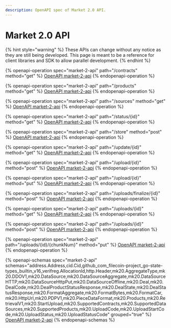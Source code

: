 ```yaml
---
description: OpenAPI spec of Market 2.0 API.
---
```


# Market 2.0 API

{% hint style="warning" %}
These APIs can change without any notice as they are still being developed. This page is meant to be a reference for client libraries and SDK to allow parallel development.
{% endhint %}

{% openapi-operation spec="market-2-api" path="/contracts" method="get" %}
[OpenAPI market-2-api](https://gitbook-x-prod-openapi.4401d86825a13bf607936cc3a9f3897a.r2.cloudflarestorage.com/raw/f293b5a451c864bf4aa9de277e427db2e6658d0504ce896746aa87d1e5cf6465.json?X-Amz-Algorithm=AWS4-HMAC-SHA256&X-Amz-Content-Sha256=UNSIGNED-PAYLOAD&X-Amz-Credential=dce48141f43c0191a2ad043a6888781c%2F20250811%2Fauto%2Fs3%2Faws4_request&X-Amz-Date=20250811T132329Z&X-Amz-Expires=172800&X-Amz-Signature=2b86557d1efeb9d0a4b658a69f0425794e468220dd78aea1e46b332d59d3ed4c&X-Amz-SignedHeaders=host&x-amz-checksum-mode=ENABLED&x-id=GetObject)
{% endopenapi-operation %}

{% openapi-operation spec="market-2-api" path="/products" method="get" %}
[OpenAPI market-2-api](https://gitbook-x-prod-openapi.4401d86825a13bf607936cc3a9f3897a.r2.cloudflarestorage.com/raw/f293b5a451c864bf4aa9de277e427db2e6658d0504ce896746aa87d1e5cf6465.json?X-Amz-Algorithm=AWS4-HMAC-SHA256&X-Amz-Content-Sha256=UNSIGNED-PAYLOAD&X-Amz-Credential=dce48141f43c0191a2ad043a6888781c%2F20250811%2Fauto%2Fs3%2Faws4_request&X-Amz-Date=20250811T132329Z&X-Amz-Expires=172800&X-Amz-Signature=2b86557d1efeb9d0a4b658a69f0425794e468220dd78aea1e46b332d59d3ed4c&X-Amz-SignedHeaders=host&x-amz-checksum-mode=ENABLED&x-id=GetObject)
{% endopenapi-operation %}

{% openapi-operation spec="market-2-api" path="/sources" method="get" %}
[OpenAPI market-2-api](https://gitbook-x-prod-openapi.4401d86825a13bf607936cc3a9f3897a.r2.cloudflarestorage.com/raw/f293b5a451c864bf4aa9de277e427db2e6658d0504ce896746aa87d1e5cf6465.json?X-Amz-Algorithm=AWS4-HMAC-SHA256&X-Amz-Content-Sha256=UNSIGNED-PAYLOAD&X-Amz-Credential=dce48141f43c0191a2ad043a6888781c%2F20250811%2Fauto%2Fs3%2Faws4_request&X-Amz-Date=20250811T132329Z&X-Amz-Expires=172800&X-Amz-Signature=2b86557d1efeb9d0a4b658a69f0425794e468220dd78aea1e46b332d59d3ed4c&X-Amz-SignedHeaders=host&x-amz-checksum-mode=ENABLED&x-id=GetObject)
{% endopenapi-operation %}

{% openapi-operation spec="market-2-api" path="/status/{id}" method="get" %}
[OpenAPI market-2-api](https://gitbook-x-prod-openapi.4401d86825a13bf607936cc3a9f3897a.r2.cloudflarestorage.com/raw/f293b5a451c864bf4aa9de277e427db2e6658d0504ce896746aa87d1e5cf6465.json?X-Amz-Algorithm=AWS4-HMAC-SHA256&X-Amz-Content-Sha256=UNSIGNED-PAYLOAD&X-Amz-Credential=dce48141f43c0191a2ad043a6888781c%2F20250811%2Fauto%2Fs3%2Faws4_request&X-Amz-Date=20250811T132329Z&X-Amz-Expires=172800&X-Amz-Signature=2b86557d1efeb9d0a4b658a69f0425794e468220dd78aea1e46b332d59d3ed4c&X-Amz-SignedHeaders=host&x-amz-checksum-mode=ENABLED&x-id=GetObject)
{% endopenapi-operation %}

{% openapi-operation spec="market-2-api" path="/store" method="post" %}
[OpenAPI market-2-api](https://gitbook-x-prod-openapi.4401d86825a13bf607936cc3a9f3897a.r2.cloudflarestorage.com/raw/f293b5a451c864bf4aa9de277e427db2e6658d0504ce896746aa87d1e5cf6465.json?X-Amz-Algorithm=AWS4-HMAC-SHA256&X-Amz-Content-Sha256=UNSIGNED-PAYLOAD&X-Amz-Credential=dce48141f43c0191a2ad043a6888781c%2F20250811%2Fauto%2Fs3%2Faws4_request&X-Amz-Date=20250811T132329Z&X-Amz-Expires=172800&X-Amz-Signature=2b86557d1efeb9d0a4b658a69f0425794e468220dd78aea1e46b332d59d3ed4c&X-Amz-SignedHeaders=host&x-amz-checksum-mode=ENABLED&x-id=GetObject)
{% endopenapi-operation %}

{% openapi-operation spec="market-2-api" path="/update/{id}" method="get" %}
[OpenAPI market-2-api](https://gitbook-x-prod-openapi.4401d86825a13bf607936cc3a9f3897a.r2.cloudflarestorage.com/raw/f293b5a451c864bf4aa9de277e427db2e6658d0504ce896746aa87d1e5cf6465.json?X-Amz-Algorithm=AWS4-HMAC-SHA256&X-Amz-Content-Sha256=UNSIGNED-PAYLOAD&X-Amz-Credential=dce48141f43c0191a2ad043a6888781c%2F20250811%2Fauto%2Fs3%2Faws4_request&X-Amz-Date=20250811T132329Z&X-Amz-Expires=172800&X-Amz-Signature=2b86557d1efeb9d0a4b658a69f0425794e468220dd78aea1e46b332d59d3ed4c&X-Amz-SignedHeaders=host&x-amz-checksum-mode=ENABLED&x-id=GetObject)
{% endopenapi-operation %}

{% openapi-operation spec="market-2-api" path="/upload/{id}" method="post" %}
[OpenAPI market-2-api](https://gitbook-x-prod-openapi.4401d86825a13bf607936cc3a9f3897a.r2.cloudflarestorage.com/raw/f293b5a451c864bf4aa9de277e427db2e6658d0504ce896746aa87d1e5cf6465.json?X-Amz-Algorithm=AWS4-HMAC-SHA256&X-Amz-Content-Sha256=UNSIGNED-PAYLOAD&X-Amz-Credential=dce48141f43c0191a2ad043a6888781c%2F20250811%2Fauto%2Fs3%2Faws4_request&X-Amz-Date=20250811T132329Z&X-Amz-Expires=172800&X-Amz-Signature=2b86557d1efeb9d0a4b658a69f0425794e468220dd78aea1e46b332d59d3ed4c&X-Amz-SignedHeaders=host&x-amz-checksum-mode=ENABLED&x-id=GetObject)
{% endopenapi-operation %}

{% openapi-operation spec="market-2-api" path="/upload/{id}" method="put" %}
[OpenAPI market-2-api](https://gitbook-x-prod-openapi.4401d86825a13bf607936cc3a9f3897a.r2.cloudflarestorage.com/raw/f293b5a451c864bf4aa9de277e427db2e6658d0504ce896746aa87d1e5cf6465.json?X-Amz-Algorithm=AWS4-HMAC-SHA256&X-Amz-Content-Sha256=UNSIGNED-PAYLOAD&X-Amz-Credential=dce48141f43c0191a2ad043a6888781c%2F20250811%2Fauto%2Fs3%2Faws4_request&X-Amz-Date=20250811T132329Z&X-Amz-Expires=172800&X-Amz-Signature=2b86557d1efeb9d0a4b658a69f0425794e468220dd78aea1e46b332d59d3ed4c&X-Amz-SignedHeaders=host&x-amz-checksum-mode=ENABLED&x-id=GetObject)
{% endopenapi-operation %}

{% openapi-operation spec="market-2-api" path="/uploads/finalize/{id}" method="post" %}
[OpenAPI market-2-api](https://gitbook-x-prod-openapi.4401d86825a13bf607936cc3a9f3897a.r2.cloudflarestorage.com/raw/f293b5a451c864bf4aa9de277e427db2e6658d0504ce896746aa87d1e5cf6465.json?X-Amz-Algorithm=AWS4-HMAC-SHA256&X-Amz-Content-Sha256=UNSIGNED-PAYLOAD&X-Amz-Credential=dce48141f43c0191a2ad043a6888781c%2F20250811%2Fauto%2Fs3%2Faws4_request&X-Amz-Date=20250811T132329Z&X-Amz-Expires=172800&X-Amz-Signature=2b86557d1efeb9d0a4b658a69f0425794e468220dd78aea1e46b332d59d3ed4c&X-Amz-SignedHeaders=host&x-amz-checksum-mode=ENABLED&x-id=GetObject)
{% endopenapi-operation %}

{% openapi-operation spec="market-2-api" path="/uploads/{id}" method="get" %}
[OpenAPI market-2-api](https://gitbook-x-prod-openapi.4401d86825a13bf607936cc3a9f3897a.r2.cloudflarestorage.com/raw/f293b5a451c864bf4aa9de277e427db2e6658d0504ce896746aa87d1e5cf6465.json?X-Amz-Algorithm=AWS4-HMAC-SHA256&X-Amz-Content-Sha256=UNSIGNED-PAYLOAD&X-Amz-Credential=dce48141f43c0191a2ad043a6888781c%2F20250811%2Fauto%2Fs3%2Faws4_request&X-Amz-Date=20250811T132329Z&X-Amz-Expires=172800&X-Amz-Signature=2b86557d1efeb9d0a4b658a69f0425794e468220dd78aea1e46b332d59d3ed4c&X-Amz-SignedHeaders=host&x-amz-checksum-mode=ENABLED&x-id=GetObject)
{% endopenapi-operation %}

{% openapi-operation spec="market-2-api" path="/uploads/{id}" method="post" %}
[OpenAPI market-2-api](https://gitbook-x-prod-openapi.4401d86825a13bf607936cc3a9f3897a.r2.cloudflarestorage.com/raw/f293b5a451c864bf4aa9de277e427db2e6658d0504ce896746aa87d1e5cf6465.json?X-Amz-Algorithm=AWS4-HMAC-SHA256&X-Amz-Content-Sha256=UNSIGNED-PAYLOAD&X-Amz-Credential=dce48141f43c0191a2ad043a6888781c%2F20250811%2Fauto%2Fs3%2Faws4_request&X-Amz-Date=20250811T132329Z&X-Amz-Expires=172800&X-Amz-Signature=2b86557d1efeb9d0a4b658a69f0425794e468220dd78aea1e46b332d59d3ed4c&X-Amz-SignedHeaders=host&x-amz-checksum-mode=ENABLED&x-id=GetObject)
{% endopenapi-operation %}

{% openapi-operation spec="market-2-api" path="/uploads/{id}/{chunkNum}" method="put" %}
[OpenAPI market-2-api](https://gitbook-x-prod-openapi.4401d86825a13bf607936cc3a9f3897a.r2.cloudflarestorage.com/raw/f293b5a451c864bf4aa9de277e427db2e6658d0504ce896746aa87d1e5cf6465.json?X-Amz-Algorithm=AWS4-HMAC-SHA256&X-Amz-Content-Sha256=UNSIGNED-PAYLOAD&X-Amz-Credential=dce48141f43c0191a2ad043a6888781c%2F20250811%2Fauto%2Fs3%2Faws4_request&X-Amz-Date=20250811T132329Z&X-Amz-Expires=172800&X-Amz-Signature=2b86557d1efeb9d0a4b658a69f0425794e468220dd78aea1e46b332d59d3ed4c&X-Amz-SignedHeaders=host&x-amz-checksum-mode=ENABLED&x-id=GetObject)
{% endopenapi-operation %}

{% openapi-schemas spec="market-2-api" schemas="address.Address,cid.Cid,github_com_filecoin-project_go-state-types_builtin_v16_verifreg.AllocationId,http.Header,mk20.AggregateType,mk20.DDOV1,mk20.DataSource,mk20.DataSourceAggregate,mk20.DataSourceHTTP,mk20.DataSourceHttpPut,mk20.DataSourceOffline,mk20.Deal,mk20.DealCode,mk20.DealProductStatusResponse,mk20.DealState,mk20.DealStatusResponse,mk20.FormatAggregate,mk20.FormatBytes,mk20.FormatCar,mk20.HttpUrl,mk20.PDPV1,mk20.PieceDataFormat,mk20.Products,mk20.RetrievalV1,mk20.StartUpload,mk20.SupportedContracts,mk20.SupportedDataSources,mk20.SupportedProducts,mk20.UploadCode,mk20.UploadStartCode,mk20.UploadStatus,mk20.UploadStatusCode" grouped="true" %}
[OpenAPI market-2-api](https://gitbook-x-prod-openapi.4401d86825a13bf607936cc3a9f3897a.r2.cloudflarestorage.com/raw/f293b5a451c864bf4aa9de277e427db2e6658d0504ce896746aa87d1e5cf6465.json?X-Amz-Algorithm=AWS4-HMAC-SHA256&X-Amz-Content-Sha256=UNSIGNED-PAYLOAD&X-Amz-Credential=dce48141f43c0191a2ad043a6888781c%2F20250811%2Fauto%2Fs3%2Faws4_request&X-Amz-Date=20250811T132329Z&X-Amz-Expires=172800&X-Amz-Signature=2b86557d1efeb9d0a4b658a69f0425794e468220dd78aea1e46b332d59d3ed4c&X-Amz-SignedHeaders=host&x-amz-checksum-mode=ENABLED&x-id=GetObject)
{% endopenapi-schemas %}
